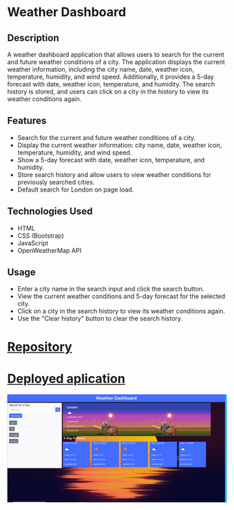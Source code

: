 # Weather Dashboard

## Description

A weather dashboard application that allows users to search for the current and future weather conditions of a city. The application displays the current weather information, including the city name, date, weather icon, temperature, humidity, and wind speed. Additionally, it provides a 5-day forecast with date, weather icon, temperature, and humidity. The search history is stored, and users can click on a city in the history to view its weather conditions again.

## Features

- Search for the current and future weather conditions of a city.
- Display the current weather information: city name, date, weather icon, temperature, humidity, and wind speed.
- Show a 5-day forecast with date, weather icon, temperature, and humidity.
- Store search history and allow users to view weather conditions for previously searched cities.
- Default search for London on page load.

## Technologies Used

- HTML
- CSS (Bootstrap)
- JavaScript
- OpenWeatherMap API

## Usage

- Enter a city name in the search input and click the search button.
- View the current weather conditions and 5-day forecast for the selected city.
- Click on a city in the search history to view its weather conditions again.
- Use the "Clear history" button to clear the search history.

# [Repository](https://github.com/fishmon/WeatherCheck)

# [Deployed aplication](https://fishmon.github.io/WeatherCheck/)
![Weather Dashboard Screenshot](./assets/images/screenshot.PNG)
